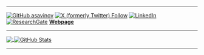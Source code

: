 ***
[![GitHub asavinov](https://img.shields.io/github/followers/asavinov?label=follow&style=social)](https://github.com/asavinov)
<a href="https://twitter.com/asavinov"><img alt="X (formerly Twitter) Follow" src="https://img.shields.io/twitter/follow/:asavinov"></a>
<a href="https://de.linkedin.com/in/alexandrsavinov"><img alt="LinkedIn" src="https://img.shields.io/badge/LinkedIn-gray?style=for-the-badge&logo=linkedin"></a>
<a href="http://www.researchgate.net/profile/Alexandr_Savinov"><img alt="ResearchGate" src="https://img.shields.io/badge/ResearchGate-00CCBB?style=for-the-badge&logo=ResearchGate&logoColor=white"></a>
[**Webpage**](http://conceptoriented.org) 

***

<a href="https://github.com/asavinov" target="_blank">
  <img align="center" src="https://github-readme-stats.vercel.app/api/top-langs/?username=asavinov&theme=light&hide_langs_below=1" />
</a>
<a href="https://github.com/asavinov" target="_blank">
 <img align="center" src="https://github-readme-stats.vercel.app/api?username=asavinov&show_icons=true&theme=light&line_height=27" alt="GitHub Stats"/>
</a>

***

<!--

<a href="https://github.com/asavinov/prosto">
 <img align="center" src="https://github-readme-stats.vercel.app/api/pin/?username=asavinov&repo=prosto" />
</a>

<a href="https://twitter.com/asavinov"><img alt="X (formerly Twitter) Follow" src="https://img.shields.io/twitter/follow/:asavinov"></a>

![X (formerly Twitter) Follow](https://img.shields.io/twitter/follow/:asavinov)

[![GitHub Stats](https://github-readme-stats.vercel.app/api?username=asavinov&count_private=true&show_icons=true)](https://github.com/asavinov)


🐍 🐘 ➤ • ► ◄
 http://www.alanwood.net/unicode/miscellaneous-symbols-and-pictographs.html

https://github.com/Ileriayo/markdown-badges

**asavinov/asavinov** is a ✨ _special_ ✨ repository because its `README.md` (this file) appears on your GitHub profile.

Here are some ideas to get you started:

- 🔭 I’m currently working on ...
- 🌱 I’m currently learning ...
- 👯 I’m looking to collaborate on ...
- 🤔 I’m looking for help with ...
- 💬 Ask me about ...
- 📫 How to reach me: ...
- 😄 Pronouns: ...
- ⚡ Fun fact: ...
- 👋
-->
